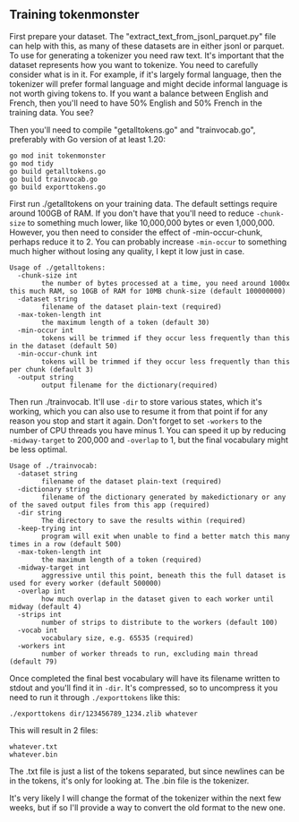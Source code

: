 ## Training tokenmonster

First prepare your dataset. The "extract_text_from_jsonl_parquet.py" file can help with this, as many of these datasets are in either jsonl or parquet. To use for generating a tokenizer you need raw text.
It's important that the dataset represents how you want to tokenize. You need to carefully consider what is in it. For example, if it's largely formal language, then the tokenizer will prefer formal language and might decide informal language is not worth giving tokens to. If you want a balance between English and French, then you'll need to have 50% English and 50% French in the training data. You see?

Then you'll need to compile "getalltokens.go" and "trainvocab.go", preferably with Go version of at least 1.20:
```
go mod init tokenmonster
go mod tidy
go build getalltokens.go
go build trainvocab.go
go build exporttokens.go
```

First run ./getalltokens on your training data. The default settings require around 100GB of RAM. If you don't have that you'll need to reduce `-chunk-size` to something much lower, like 10,000,000 bytes or even 1,000,000. However, you then need to consider the effect of -min-occur-chunk, perhaps reduce it to 2. You can probably increase `-min-occur` to something much higher without losing any quality, I kept it low just in case.
```
Usage of ./getalltokens:
  -chunk-size int
        the number of bytes processed at a time, you need around 1000x this much RAM, so 10GB of RAM for 10MB chunk-size (default 100000000)
  -dataset string
        filename of the dataset plain-text (required)
  -max-token-length int
        the maximum length of a token (default 30)
  -min-occur int
        tokens will be trimmed if they occur less frequently than this in the dataset (default 50)
  -min-occur-chunk int
        tokens will be trimmed if they occur less frequently than this per chunk (default 3)
  -output string
        output filename for the dictionary(required)
```

Then run ./trainvocab. It'll use `-dir` to store various states, which it's working, which you can also use to resume it from that point if for any reason you stop and start it again. Don't forget to set `-workers` to the number of CPU threads you have minus 1. You can speed it up by reducing `-midway-target` to 200,000 and `-overlap` to 1, but the final vocabulary might be less optimal.
```
Usage of ./trainvocab:
  -dataset string
        filename of the dataset plain-text (required)
  -dictionary string
        filename of the dictionary generated by makedictionary or any of the saved output files from this app (required)
  -dir string
        The directory to save the results within (required)
  -keep-trying int
        program will exit when unable to find a better match this many times in a row (default 500)
  -max-token-length int
        the maximum length of a token (required)
  -midway-target int
        aggressive until this point, beneath this the full dataset is used for every worker (default 500000)
  -overlap int
        how much overlap in the dataset given to each worker until midway (default 4)
  -strips int
        number of strips to distribute to the workers (default 100)
  -vocab int
        vocabulary size, e.g. 65535 (required)
  -workers int
        number of worker threads to run, excluding main thread (default 79)
```

Once completed the final best vocabulary will have its filename written to stdout and you'll find it in `-dir`. It's compressed, so to uncompress it you need to run it through `./exporttokens` like this:
```
./exporttokens dir/123456789_1234.zlib whatever
```
This will result in 2 files:
```
whatever.txt
whatever.bin
```
The .txt file is just a list of the tokens separated, but since newlines can be in the tokens, it's only for looking at.
The .bin file is the tokenizer.

It's very likely I will change the format of the tokenizer within the next few weeks, but if so I'll provide a way to convert the old format to the new one.
